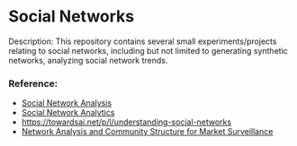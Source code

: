 # Social Networks

Description: This repository contains several small experiments/projects relating to social networks, including but not limited to generating synthetic networks, analyzing social network trends.


### Reference:

 - [Social Network Analysis](https://towardsdatascience.com/social-network-analysis-from-theory-to-applications-with-python-d12e9a34c2c7)
 - [Social Network Analytics](https://medium.com/analytics-vidhya/social-network-analytics-f082f4e21b16)
 - https://towardsai.net/p/l/understanding-social-networks
 - [Network Analysis and Community Structure for Market Surveillance](https://medium.com/@adityagandhi.7/network-analysis-and-community-structure-for-market-surveillance-using-python-networkx-65413e7b7fee)
